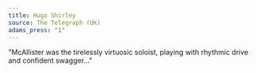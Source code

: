 ```yaml
---
title: Hugo Shirley
source: The Telegraph (UK)
adams_press: "1"
---
```

"McAllister was the tirelessly virtuosic soloist, playing with rhythmic drive and confident swagger…"